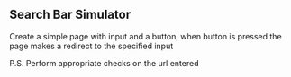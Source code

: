 ## Search Bar Simulator
Create a simple page with input and a button, when button is pressed the page makes a redirect to the specified input

P.S. Perform appropriate checks on the url entered
